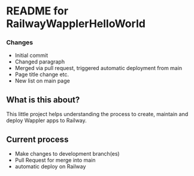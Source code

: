 
# README for RailwayWapplerHelloWorld

### Changes
- Initial commit
- Changed paragraph
- Merged via pull request, triggered automatic deployment from main
- Page title change etc. 
- New list on main page

## What is this about?
This little project helps understanding the process to create, maintain and deploy Wappler apps to Railway.

## Current process
- Make changes to development branch(es)
- Pull Request for merge into main
- automatic deploy on Railway

